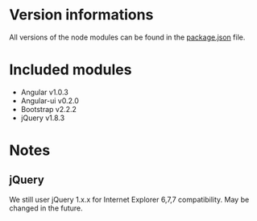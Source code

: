 # Version informations

All versions of the node modules can be found in the [package.json](/package.json) file.

# Included modules

- Angular v1.0.3
- Angular-ui v0.2.0
- Bootstrap v2.2.2
- jQuery v1.8.3

# Notes

## jQuery

We still user jQuery 1.x.x for Internet Explorer 6,7,7 compatibility. May be changed in the future.